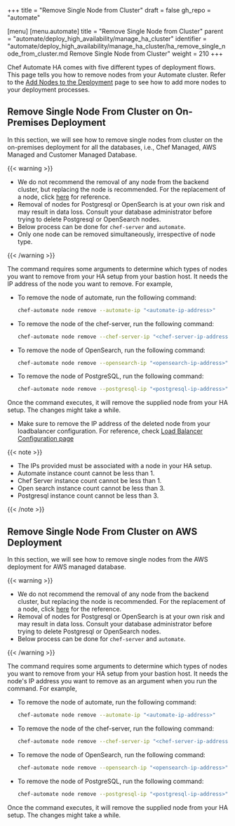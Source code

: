 +++
title = "Remove Single Node from Cluster"
draft = false
gh_repo = "automate"

[menu]
  [menu.automate]
    title = "Remove Single Node from Cluster"
    parent = "automate/deploy_high_availability/manage_ha_cluster"
    identifier = "automate/deploy_high_availability/manage_ha_cluster/ha_remove_single_node_from_cluster.md Remove Single Node from Cluster"
    weight = 210
+++

Chef Automate HA comes with five different types of deployment flows. This page tells you how to remove nodes from your Automate cluster. Refer to the [Add Nodes to the Deployment](/automate/ha_add_nodes_to_the_deployment/) page to see how to add more nodes to your deployment processes.

## Remove Single Node From Cluster on On-Premises Deployment

In this section, we will see how to remove single nodes from cluster on the on-premises deployment for all the databases, i.e., Chef Managed, AWS Managed and Customer Managed Database.

{{< warning >}}

- We do not recommend the removal of any node from the backend cluster, but replacing the node is recommended. For the replacement of a node, click [here](#replace-node-in-automate-ha-cluster) for reference.
- Removal of nodes for Postgresql or OpenSearch is at your own risk and may result in data loss. Consult your database administrator before trying to delete Postgresql or OpenSearch nodes.
- Below process can be done for `chef-server` and `automate`.
- Only one node can be removed simultaneously, irrespective of node type.

{{< /warning >}}

The command requires some arguments to determine which types of nodes you want to remove from your HA setup from your bastion host. It needs the IP address of the node you want to remove. For example,

- To remove the node of automate, run the following command:

    ```sh
    chef-automate node remove --automate-ip "<automate-ip-address>"
    ```

- To remove the node of the chef-server, run the following command:

    ```sh
    chef-automate node remove --chef-server-ip "<chef-server-ip-address>"
    ```

- To remove the node of OpenSearch, run the following command:

    ```sh
    chef-automate node remove --opensearch-ip "<opensearch-ip-address>"
    ```

- To remove the node of PostgreSQL, run the following command:

    ```sh
    chef-automate node remove --postgresql-ip "<postgresql-ip-address>"
    ```

Once the command executes, it will remove the supplied node from your HA setup. The changes might take a while.

- Make sure to remove the IP address of the deleted node from your loadbalancer configuration. For reference, check [Load Balancer Configuration page](/automate/loadbalancer_configuration/)

{{< note >}}

- The IPs provided must be associated with a node in your HA setup.
- Automate instance count cannot be less than 1.
- Chef Server instance count cannot be less than 1.
- Open search instance count cannot be less than 3.
- Postgresql instance count cannot be less than 3.

{{< /note >}}

## Remove Single Node From Cluster on AWS Deployment

In this section, we will see how to remove single nodes from the AWS deployment for AWS managed database.

{{< warning >}}

- We do not recommend the removal of any node from the backend cluster, but replacing the node is recommended. For the replacement of a node, click [here](/automate/ha_onprim_deployment_procedure/#replace-node-in-automate-ha-cluster) for the reference.
- Removal of nodes for Postgresql or OpenSearch is at your own risk and may result in data loss. Consult your database administrator before trying to delete Postgresql or OpenSearch nodes.
- Below process can be done for `chef-server` and `automate`.

{{< /warning >}}

The command requires some arguments to determine which types of nodes you want to remove from your HA setup from your bastion host. It needs the node's IP address you want to remove as an argument when you run the command. For example,

- To remove the node of automate, run the following command:

    ```sh
    chef-automate node remove --automate-ip "<automate-ip-address>"
    ```

- To remove the node of the chef-server, run the following command:

    ```sh
    chef-automate node remove --chef-server-ip "<chef-server-ip-address>"
    ```

- To remove the node of OpenSearch, run the following command:

    ```sh
    chef-automate node remove --opensearch-ip "<opensearch-ip-address>"
    ```

- To remove the node of PostgreSQL, run the following command:

    ```sh
    chef-automate node remove --postgresql-ip "<postgresql-ip-address>"
    ```

Once the command executes, it will remove the supplied node from your HA setup. The changes might take a while.
